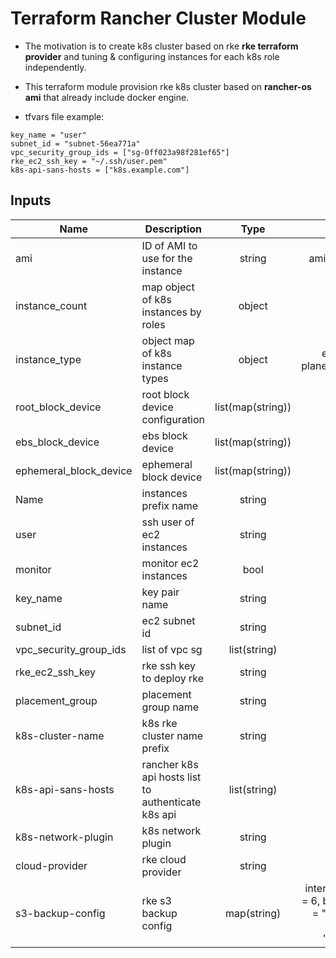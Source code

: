 # Terraform Rancher Cluster Module #  

* The motivation is to create k8s cluster based on rke __rke terraform provider__ and tuning & configuring instances for each k8s role independently.     

* This terraform module provision rke k8s cluster based on __rancher-os ami__ that already include docker engine.    
 
 * tfvars  file example:
 ```
key_name = "user"
subnet_id = "subnet-56ea771a"
vpc_security_group_ids = ["sg-0ff023a98f281ef65"]
rke_ec2_ssh_key = "~/.ssh/user.pem"
k8s-api-sans-hosts = ["k8s.example.com"]
```

## Inputs

| Name | Description | Type | Default | Required |
|------|-------------|:----:|:-----:|:-----:|
| ami | ID of AMI to use for the instance | string | ami-002ab867b8b8591d5 | yes |
|instance_count | map object of k8s instances by roles | object | etcd=1,control-plane=1,worker=1 | yes |
|instance_type | object map of k8s instance types | object | etcd=t2.large,control-plane=t2.large,worker=t2.large | yes|
| root_block_device | root block device configuration | list(map(string)) | no | no |
|ebs_block_device | ebs block device | list(map(string)) | no | no |
|ephemeral_block_device| ephemeral block device |  list(map(string)) | no | no |
| Name | instances prefix name | string | rancher | yes |
| user | ssh user of ec2 instances | string | rancher | yes|
|monitor | monitor ec2 instances | bool | true | no|
|key_name| key pair name | string | no | yes |
|subnet_id | ec2 subnet id| string | no | yes |
|vpc_security_group_ids | list of vpc sg | list(string) | no | yes|
|rke_ec2_ssh_key| rke ssh key to deploy rke | string | no | yes |
|placement_group | placement group name | string | no | yes |
|k8s-cluster-name| k8s rke cluster name prefix | string | rancher | no |
|k8s-api-sans-hosts | rancher k8s api hosts list to authenticate k8s api | list(string)| no | yes |
|k8s-network-plugin| k8s network plugin | string | canal | yes |
|cloud-provider| rke cloud provider | string | aws | yes|
|s3-backup-config| rke s3 backup config | map(string) | interval_hours = 12, retention = 6, bucket_name = null ,folder = "rancher", region = "us-east-2", endpoint = "s3.amazonaws.com" | yes|
 

